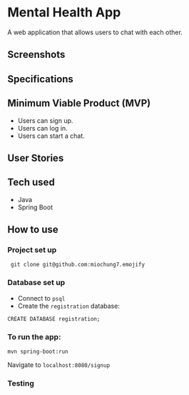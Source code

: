 # Mental Health App

A web application that allows users to chat with each other.

## Screenshots

## Specifications

## Minimum Viable Product (MVP)

- Users can sign up.
- Users can log in.
- Users can start a chat.

## User Stories

## Tech used

- Java
- Spring Boot

## How to use

### Project set up

` git clone git@github.com:miochung7.emojify`

### Database set up

- Connect to `psql`
- Create the `registration` database:
```
CREATE DATABASE registration;
```

### To run the app:

```
mvn spring-boot:run
```

Navigate to `localhost:8080/signup`

### Testing
